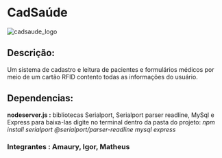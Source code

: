 # CadSaúde
![cadsaude_logo](https://github.com/MisterIgorGarcia/cadsaude-acelera/assets/131496741/0985160d-8f85-4dd7-93cb-4a4e24f63fd4)

## Descrição:
Um sistema de cadastro e leitura de pacientes e formulários médicos por meio de um cartão RFID contento todas as informações do usuário.


## Dependencias:
**nodeserver.js :** bibliotecas Serialport, Serialport parser readline, MySql e Express
para baixa-las digite no terminal dentro da pasta do projeto: *npm install serialport @serialport/parser-readline mysql express*

### Integrantes : Amaury, Igor, Matheus
